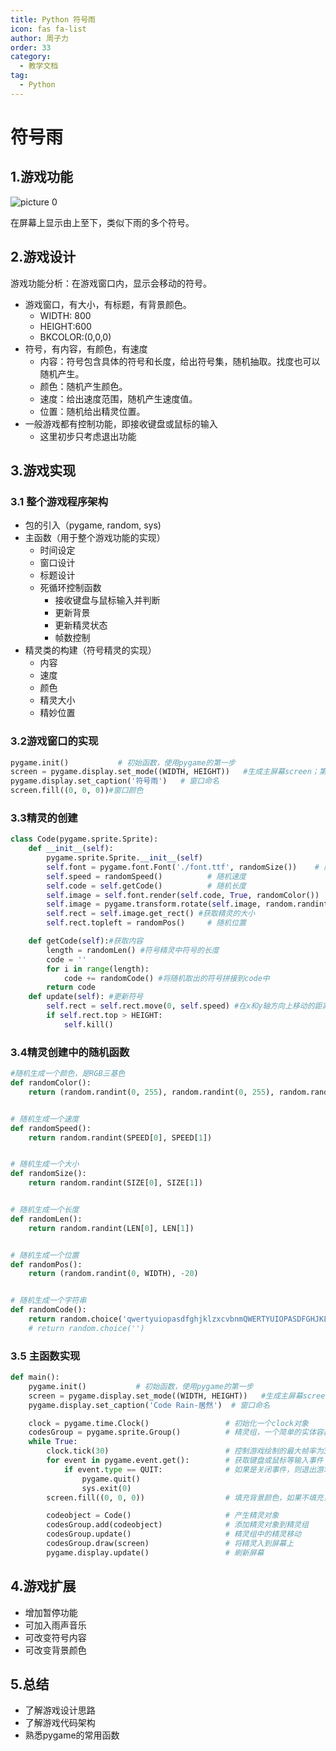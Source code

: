 ```yaml
---
title: Python 符号雨
icon: fas fa-list
author: 周子力
order: 33
category:
  - 教学文档
tag:
  - Python
---
```


# 符号雨

## 1.游戏功能

![picture 0](https://oss.docs.z-xin.net/01d46a023fcad5b39150121c8beccd077f20b12da245446bbb75f1bc9ec4d307.gif)  


在屏幕上显示由上至下，类似下雨的多个符号。

## 2.游戏设计

游戏功能分析：在游戏窗口内，显示会移动的符号。

- 游戏窗口，有大小，有标题，有背景颜色。
  - WIDTH: 800
  - HEIGHT:600
  - BKCOLOR:(0,0,0)
- 符号，有内容，有颜色，有速度
  - 内容：符号包含具体的符号和长度，给出符号集，随机抽取。找度也可以随机产生。
  - 颜色：随机产生颜色。
  - 速度：给出速度范围，随机产生速度值。
  - 位置：随机给出精灵位置。
- 一般游戏都有控制功能，即接收键盘或鼠标的输入
  - 这里初步只考虑退出功能

## 3.游戏实现

### 3.1 整个游戏程序架构

- 包的引入（pygame, random, sys)
- 主函数（用于整个游戏功能的实现）
  - 时间设定
  - 窗口设计
  - 标题设计
  - 死循环控制函数
    - 接收键盘与鼠标输入并判断
    - 更新背景
    - 更新精灵状态
    - 帧数控制
- 精灵类的构建（符号精灵的实现）
  - 内容
  - 速度
  - 颜色
  - 精灵大小
  - 精妙位置

### 3.2游戏窗口的实现

```py
pygame.init()			# 初始函数，使用pygame的第一步
screen = pygame.display.set_mode((WIDTH, HEIGHT))	#生成主屏幕screen；第一个参数是屏幕大小
pygame.display.set_caption('符号雨')	# 窗口命名
screen.fill((0, 0, 0))#窗口颜色
```

### 3.3精灵的创建

```py
class Code(pygame.sprite.Sprite):
	def __init__(self):
		pygame.sprite.Sprite.__init__(self)
		self.font = pygame.font.Font('./font.ttf', randomSize())	# 随机字体大小
		self.speed = randomSpeed()			# 随机速度
		self.code = self.getCode()			# 随机长度
		self.image = self.font.render(self.code, True, randomColor())	# 使用已有的文本创建一个位图image，返回值为一个image  随机颜色
		self.image = pygame.transform.rotate(self.image, random.randint(87, 93))	# 讲图像随机旋转角度
		self.rect = self.image.get_rect() #获取精灵的大小
		self.rect.topleft = randomPos()		# 随机位置

	def getCode(self):#获取内容
		length = randomLen() #符号精灵中符号的长度
		code = ''
		for i in range(length):
			code += randomCode() #将随机取出的符号拼接到code中
		return code
	def update(self): #更新符号
		self.rect = self.rect.move(0, self.speed) #在x和y轴方向上移动的距离，0，表示不移动。
		if self.rect.top > HEIGHT:
			self.kill()
```

### 3.4精灵创建中的随机函数

```py
#随机生成一个颜色，是RGB三基色
def randomColor():
	return (random.randint(0, 255), random.randint(0, 255), random.randint(0, 255))


# 随机生成一个速度
def randomSpeed():
	return random.randint(SPEED[0], SPEED[1])


# 随机生成一个大小
def randomSize():
	return random.randint(SIZE[0], SIZE[1])


# 随机生成一个长度
def randomLen():
	return random.randint(LEN[0], LEN[1])


# 随机生成一个位置
def randomPos():
	return (random.randint(0, WIDTH), -20)


# 随机生成一个字符串
def randomCode():
	return random.choice('qwertyuiopasdfghjklzxcvbnmQWERTYUIOPASDFGHJKLZXCVBNM1234567890')
	# return random.choice('')
```

### 3.5 主函数实现

```py
def main():
    pygame.init()			# 初始函数，使用pygame的第一步
    screen = pygame.display.set_mode((WIDTH, HEIGHT))	#生成主屏幕screen；第一个参数是屏幕大小
    pygame.display.set_caption('Code Rain-居然')	# 窗口命名

    clock = pygame.time.Clock()					# 初始化一个clock对象
    codesGroup = pygame.sprite.Group()			# 精灵组，一个简单的实体容器
    while True:
        clock.tick(30)							# 控制游戏绘制的最大帧率为30，控制刷新帧数
        for event in pygame.event.get():		# 获取键盘或鼠标等输入事件
            if event.type == QUIT:				# 如果是关闭事件，则退出游戏
                pygame.quit()
                sys.exit(0)
        screen.fill((0, 0, 0))					# 填充背景颜色，如果不填充，则会使新旧画面重叠

        codeobject = Code()						# 产生精灵对象
        codesGroup.add(codeobject)				# 添加精灵对象到精灵组
        codesGroup.update() 					# 精灵组中的精灵移动
        codesGroup.draw(screen)					# 将精灵入到屏幕上
        pygame.display.update()					# 刷新屏幕
```



## 4.游戏扩展

- 增加暂停功能
- 可加入雨声音乐
- 可改变符号内容
- 可改变背景颜色

## 5.总结

- 了解游戏设计思路
- 了解游戏代码架构
- 熟悉pygame的常用函数